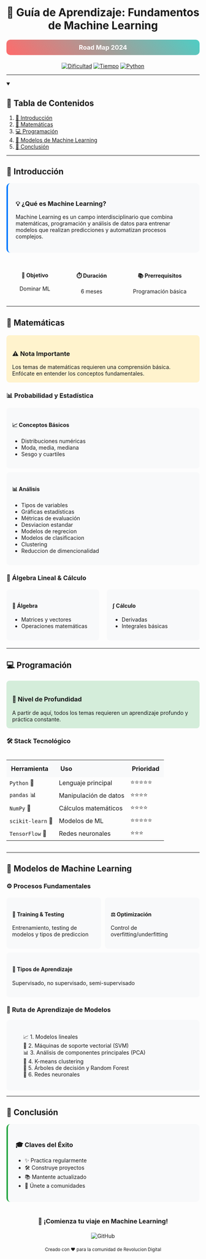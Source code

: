 <div align="center">

# 🤖 Guía de Aprendizaje: Fundamentos de Machine Learning

<div style="background: linear-gradient(45deg, #FF6B6B, #4ECDC4); padding: 10px; border-radius: 10px; margin: 20px 0;">
  <h3 style="color: white; margin: 0;">Road Map 2024</h3>
</div>

[<img src="https://img.shields.io/badge/Dificultad-Intermedia-yellow?style=for-the-badge&logo=tensorflow" alt="Dificultad">](https://github.com/tu-usuario/tu-repo)
[<img src="https://img.shields.io/badge/Tiempo-6%20meses-blue?style=for-the-badge&logo=clockify" alt="Tiempo">](https://github.com/tu-usuario/tu-repo)
[<img src="https://img.shields.io/badge/Python-Requerido-green?style=for-the-badge&logo=python" alt="Python">](https://github.com/tu-usuario/tu-repo)

</div>

---

<details open>
<summary><h2>📑 Tabla de Contenidos</h2></summary>

1. [🎯 Introducción](#-introducción)
2. [📐 Matemáticas](#-matemáticas)
3. [💻 Programación](#-programación)
4. [🧠 Modelos de Machine Learning](#-modelos-de-machine-learning)
5. [📝 Conclusión](#-conclusión)

</details>

---

## 🎯 Introducción

<div style="background-color: #f8f9fa; padding: 20px; border-radius: 10px; border-left: 4px solid #007bff;">
<h3>💡 ¿Qué es Machine Learning?</h3>

Machine Learning es un campo interdisciplinario que combina matemáticas, programación y análisis de datos para entrenar modelos que realizan predicciones y automatizan procesos complejos.

</div>

<div style="display: flex; justify-content: space-around; margin: 20px 0;">
<div style="text-align: center; padding: 10px;">
    <h4>🎯 Objetivo</h4>
    Dominar ML
</div>
<div style="text-align: center; padding: 10px;">
    <h4>⏱️ Duración</h4>
    6 meses
</div>
<div style="text-align: center; padding: 10px;">
    <h4>📚 Prerrequisitos</h4>
    Programación básica
</div>
</div>

---

## 📐 Matemáticas

<div style="background-color: #fff3cd; padding: 15px; border-radius: 8px; margin: 20px 0;">
<h3>⚠️ Nota Importante</h3>
Los temas de matemáticas requieren una comprensión básica. Enfócate en entender los conceptos fundamentales.
</div>

### 📊 Probabilidad y Estadística
<div class="grid-container" style="display: grid; grid-template-columns: repeat(auto-fit, minmax(250px, 1fr)); gap: 10px;">
<div style="background-color: #f8f9fa; padding: 15px; border-radius: 8px;">

#### 📈 Conceptos Básicos
- Distribuciones numéricas
- Moda, media, mediana
- Sesgo y cuartiles

</div>
<div style="background-color: #f8f9fa; padding: 15px; border-radius: 8px;">

#### 📊 Análisis
- Tipos de variables
- Gráficas estadísticas
- Métricas de evaluación
- Desviacion estandar
- Modelos de regrecion
- Modelos de clasificacion
- Clustering
- Reduccion de dimencionalidad

</div>
</div>

### 🔢 Álgebra Lineal & Cálculo
<div style="display: flex; gap: 20px; margin: 20px 0;">
<div style="flex: 1; background-color: #f8f9fa; padding: 15px; border-radius: 8px;">

#### 📏 Álgebra
- Matrices y vectores
- Operaciones matemáticas

</div>
<div style="flex: 1; background-color: #f8f9fa; padding: 15px; border-radius: 8px;">

#### ∫ Cálculo
- Derivadas
- Integrales básicas

</div>
</div>

---

## 💻 Programación

<div style="background-color: #d4edda; padding: 15px; border-radius: 8px; margin: 20px 0;">
<h3>🚀 Nivel de Profundidad</h3>
A partir de aquí, todos los temas requieren un aprendizaje profundo y práctica constante.
</div>

### 🛠️ Stack Tecnológico
<div style="overflow-x: auto;">
<table style="width: 100%; border-collapse: collapse;">
<tr style="background-color: #f8f9fa;">
    <th style="padding: 12px; text-align: left;">Herramienta</th>
    <th style="padding: 12px; text-align: left;">Uso</th>
    <th style="padding: 12px; text-align: left;">Prioridad</th>
</tr>
<tr>
    <td><code>Python</code> 🐍</td>
    <td>Lenguaje principal</td>
    <td>⭐⭐⭐⭐⭐</td>
</tr>
<tr>
    <td><code>pandas</code> 📊</td>
    <td>Manipulación de datos</td>
    <td>⭐⭐⭐⭐</td>
</tr>
<tr>
    <td><code>NumPy</code> 🔢</td>
    <td>Cálculos matemáticos</td>
    <td>⭐⭐⭐⭐</td>
</tr>
<tr>
    <td><code>scikit-learn</code> 🤖</td>
    <td>Modelos de ML</td>
    <td>⭐⭐⭐⭐⭐</td>
</tr>
<tr>
    <td><code>TensorFlow</code> 🧠</td>
    <td>Redes neuronales</td>
    <td>⭐⭐⭐</td>
</tr>
</table>
</div>

---

## 🧠 Modelos de Machine Learning

### ⚙️ Procesos Fundamentales
<div class="process-container" style="display: flex; flex-wrap: wrap; gap: 10px; margin: 20px 0;">
<div style="flex: 1; min-width: 200px; background-color: #f8f9fa; padding: 15px; border-radius: 8px;">
    <h4>🎯 Training & Testing</h4>
    <p>Entrenamiento, testing de modelos y tipos de prediccion</p>
</div>
<div style="flex: 1; min-width: 200px; background-color: #f8f9fa; padding: 15px; border-radius: 8px;">
    <h4>⚖️ Optimización</h4>
    <p>Control de overfitting/underfitting</p>
</div>
<div style="flex: 1; min-width: 200px; background-color: #f8f9fa; padding: 15px; border-radius: 8px;">
    <h4>🔄 Tipos de Aprendizaje</h4>
    <p>Supervisado, no supervisado, semi-supervisado</p>
</div>
</div>

### 🤖 Ruta de Aprendizaje de Modelos
<div style="background-color: #f8f9fa; padding: 20px; border-radius: 8px;">
<ol style="list-style-type: none;">
    <li>📈 1. Modelos lineales</li>
    <li>🎯 2. Máquinas de soporte vectorial (SVM)</li>
    <li>📊 3. Análisis de componentes principales (PCA)</li>
    <li>🔄 4. K-means clustering</li>
    <li>🌳 5. Árboles de decisión y Random Forest</li>
    <li>🧠 6. Redes neuronales</li>
</ol>
</div>

---

## 📝 Conclusión

<div style="background-color: #f8f9fa; padding: 20px; border-radius: 10px; border-left: 4px solid #28a745;">
<h3>🎓 Claves del Éxito</h3>
<ul>
    <li>✨ Practica regularmente</li>
    <li>🛠️ Construye proyectos</li>
    <li>📚 Mantente actualizado</li>
    <li>👥 Únete a comunidades</li>
</ul>
</div>

<div align="center" style="margin-top: 40px;">

### 🚀 ¡Comienza tu viaje en Machine Learning!

<div style="margin: 20px 0;">
<a href="https://github.com/Ansonii11" style="text-decoration: none;">
    <img src="https://img.shields.io/badge/Sígueme-en_GitHub-black?style=for-the-badge&logo=github" alt="GitHub">
</a>
</div>

<sub>Creado con ❤️ para la comunidad de Revolucion Digital</sub>

</div>